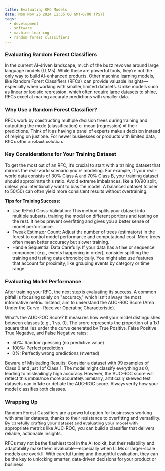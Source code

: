 ```yaml
---
title: Evaluating RFC Models
date: Mon Nov 25 2024 11:35:00 GMT-0700 (PST)
tags:
  - development
  - software
  - machine learning
  - random forest classifiers
---
```



### Evaluating Random Forest Classifiers
In the current AI-driven landscape, much of the buzz revolves around large language models (LLMs). While these are powerful tools, they’re not the only way to build AI-enhanced products. Other machine learning models, like Random Forest Classifiers (RFCs), can provide valuable insights—especially when working with smaller, limited datasets. Unlike models such as linear or logistic regression, which often require large datasets to shine, RFCs excel at making accurate predictions with smaller data.

### Why Use a Random Forest Classifier?
RFCs work by constructing multiple decision trees during training and outputting the mode (classification) or mean (regression) of their predictions. Think of it as having a panel of experts make a decision instead of relying on just one. For newer businesses or products with limited data, RFCs offer a robust solution.

### Key Considerations for Your Training Dataset
To get the most out of an RFC, it’s crucial to start with a training dataset that mirrors the real-world scenario you're modeling. For example, if your real-world data consists of 30% Class A and 70% Class B, your training dataset should approximate this ratio. Avoid extreme imbalances, like a 10/90 split, unless you intentionally want to bias the model. A balanced dataset (closer to 50/50) can often yield more consistent results without overtraining.

**Tips for Training Success:**
- Use K-Fold Cross-Validation: This method splits your dataset into multiple subsets, training the model on different portions and testing on the rest. It helps prevent overfitting and gives you a better sense of model performance.
- Tweak Estimator Count: Adjust the number of trees (estimators) in the forest to control model performance and computational cost. More trees often mean better accuracy but slower training.
- Handle Sequential Data Carefully: If your data has a time or sequence component (e.g., events happening in order), consider splitting the training and testing data chronologically. You might also use features that account for proximity, like grouping events by category or time range.

### Evaluating Model Performance

After training your RFC, the next step is evaluating its success. A common pitfall is focusing solely on "accuracy," which isn’t always the most informative metric. Instead, aim to understand the AUC-ROC Score (Area Under the Curve - Receiver Operating Characteristic).

What’s the AUC-ROC Score? It measures how well your model distinguishes between classes (e.g., 1 vs. 0). The score represents the proportion of a 1x1 square that lies under the curve generated by True Positive, False Positive, True Negative, and False Negative rates:

- 50%: Random guessing (no predictive value)
- 100%: Perfect prediction
- 0%: Perfectly wrong predictions (inverted)

Beware of Misleading Results: Consider a dataset with 99 examples of Class 0 and just 1 of Class 1. The model might classify everything as 0, leading to misleadingly high accuracy. However, the AUC-ROC score will reflect this imbalance more accurately. Similarly, artificially skewed test datasets can inflate or deflate the AUC-ROC score. Always verify how your model classifies both classes.

### Wrapping Up
Random Forest Classifiers are a powerful option for businesses working with smaller datasets, thanks to their resistance to overfitting and versatility. By carefully crafting your dataset and evaluating your model with appropriate metrics like AUC-ROC, you can build a classifier that delivers reliable, actionable insights.

RFCs may not be the flashiest tool in the AI toolkit, but their reliability and adaptability make them invaluable—especially when LLMs or larger-scale models are overkill. With careful tuning and thoughtful evaluation, they can be the key to unlocking smarter, data-driven decisions for your product or business.